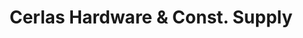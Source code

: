 ---
title: "Cerlas Hardware & Const. Supply"
url: /antipolo/cerlas-hardware-und-const-supply/
shop: Eisenwaren
---